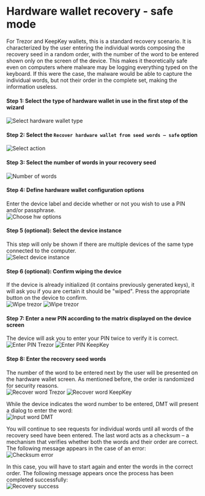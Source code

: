 # Hardware wallet recovery - safe mode

For Trezor and KeepKey wallets, this is a standard recovery scenario. It is characterized by the user entering the individual words composing the recovery seed in a random order, with the number of the word to be entered shown only on the screen of the device. This makes it theoretically safe even on computers where malware may be logging everything typed on the keyboard. If this were the case, the malware would be able to capture the individual words, but not their order in the complete set, making the information useless.

#### Step 1: Select the type of hardware wallet in use in the first step of the wizard  
![Select hardware wallet type](img/hwri/rec-hwtype.png)

#### Step 2: Select the `Recover hardware wallet from seed words – safe` option  
![Select action](img/hwri/rec-action-safe.png)

#### Step 3: Select the number of words in your recovery seed  
![Number of words](img/hwri/rec-number-of-words.png)

#### Step 4: Define hardware wallet configuration options
Enter the device label and decide whether or not you wish to use a PIN and/or passphrase.  
![Choose hw options](img/hwri/rec-options-safe.png)

#### Step 5 (optional): Select the device instance
This step will only be shown if there are multiple devices of the same type connected to the computer.  
![Select device instance](img/hwri/rec-init-hw-instance.png)

#### Step 6 (optional): Confirm wiping the device
If the device is already initialized (it contains previously generated keys), it will ask you if you are certain it should be "wiped". Press the appropriate button on the device to confirm.  
![Wipe trezor](img/hwri/trezor-wipe.jpg)
![Wipe trezor](img/hwri/keepkey-wipe.jpg) 

#### Step 7: Enter a new PIN according to the matrix displayed on the device screen
The device will ask you to enter your PIN twice to verify it is correct.  
![Enter PIN Trezor](img/hwri/trezor-pin.jpg)
![Enter PIN KeepKey](img/hwri/keepkey-pin.jpg) 

#### Step 8: Enter the recovery seed words
The number of the word to be entered next by the user will be presented on the hardware wallet screen. As mentioned before, the order is randomized for security reasons.  
![Recover word Trezor](img/hwri/trezor-recover-word.jpg)
![Recover word KeepKey](img/hwri/keepkey-recover-word.jpg)

While the device indicates the word number to be entered, DMT will present a dialog to enter the word:  
![Input word DMT](img/hwri/rec-word-input.png)

You will continue to see requests for individual words until all words of the recovery seed have been entered. The last word acts as a checksum – a mechanism that verifies whether both the words and their order are correct. The following message appears in the case of an error:  
![Checksum error](img/hwri/rec-checksum-error.png)

In this case, you will have to start again and enter the words in the correct order. The following message appears once the process has been completed successfully:  
![Recovery success](img/hwri/rec-init-success.png)

